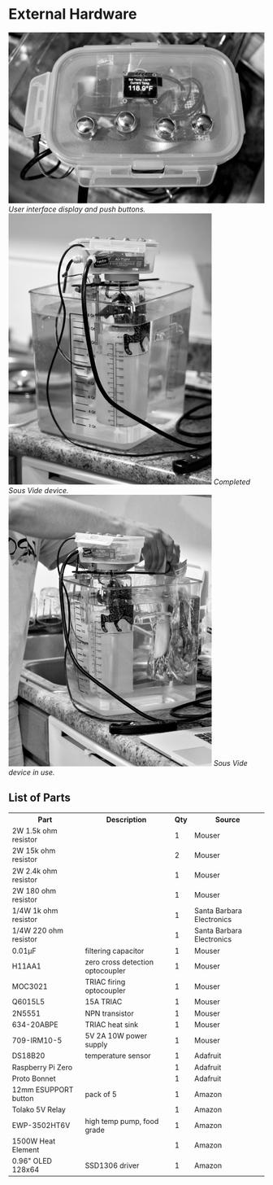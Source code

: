 # External Hardware

<img src="/hardware/pics/SV1.jpeg" alt="drawing" width="600"/>
<em> User interface display and push buttons. </em> <br/>

<img src="/hardware/pics/SV2.jpeg" alt="drawing" width="400"/>
<em> Completed Sous Vide device. </em> <br/>

<img src="/hardware/pics/SV3.jpeg" alt="drawing" width="400"/>
<em> Sous Vide device in use. </em> <br/>


## List of Parts

<table style="width:100%">
  <tr>
    <th> Part </th>
    <th> Description </th> 
    <th> Qty </th>
    <th> Source </th>
  </tr>
  <tr>
    <td> 2W 1.5k ohm resistor </td>
    <td> </td> 
    <td> 1 </td>
    <td> Mouser </td>
  </tr>
  <tr>
    <td> 2W 15k ohm resistor </td>
    <td> </td> 
    <td> 2 </td>
    <td> Mouser </td>
  </tr>
  <tr>
    <td> 2W 2.4k ohm resistor </td>
    <td> </td> 
    <td> 1 </td>
    <td> Mouser </td>
  </tr>
  <tr>
    <td> 2W 180 ohm resistor </td>
    <td> </td> 
    <td> 1 </td>
    <td> Mouser </td>
  </tr>
  <tr>
    <td> 1/4W 1k ohm resistor </td>
    <td> </td> 
    <td> 1 </td>
    <td> Santa Barbara Electronics </td>
  </tr>
  <tr>
    <td> 1/4W 220 ohm resistor </td>
    <td> </td> 
    <td> 1 </td>
    <td> Santa Barbara Electronics </td>
  </tr>
  <tr>
    <td> 0.01&#956F </td>
    <td> filtering capacitor </td> 
    <td> 1 </td>
    <td> Mouser </td>
  </tr>
  <tr>
    <td> H11AA1 </td>
    <td> zero cross detection optocoupler </td> 
    <td> 1 </td>
    <td> Mouser </td>
  </tr>
  <tr>
    <td> MOC3021 </td>
    <td> TRIAC firing optocoupler </td> 
    <td> 1 </td>
    <td> Mouser </td>
  </tr>
  <tr>
    <td> Q6015L5 </td>
    <td> 15A TRIAC </td> 
    <td> 1 </td>
    <td> Mouser </td>
  </tr>
  <tr>
    <td> 2N5551 </td>
    <td> NPN transistor </td> 
    <td> 1 </td>
    <td> Mouser </td>
  </tr>
  <tr>
    <td> 634-20ABPE </td>
    <td> TRIAC heat sink </td> 
    <td> 1 </td>
    <td> Mouser </td>
  </tr>
  <tr>
    <td> 709-IRM10-5 </td>
    <td> 5V 2A 10W power supply </td> 
    <td> 1 </td>
    <td> Mouser </td>
  </tr>
  <tr>
    <td> DS18B20 </td>
    <td> temperature sensor </td> 
    <td> 1 </td>
    <td> Adafruit </td>
  </tr>
  <tr>
    <td> Raspberry Pi Zero </td>
    <td> </td> 
    <td> 1 </td>
    <td> Adafruit </td>
  </tr>
  <tr>
    <td> Proto Bonnet </td>
    <td> </td> 
    <td> 1 </td>
    <td> Adafruit </td>
  </tr>
  <tr>
    <td> 12mm ESUPPORT button </td>
    <td> pack of 5 </td> 
    <td> 1 </td>
    <td> Amazon </td>
  </tr>
  <tr>
    <td> Tolako 5V Relay </td>
    <td> </td> 
    <td> 1 </td>
    <td> Amazon </td>
  </tr>
  <tr>
    <td> EWP-3502HT6V </td>
    <td> high temp pump, food grade </td> 
    <td> 1 </td>
    <td> Amazon </td>
  </tr>
  <tr>
    <td> 1500W Heat Element </td>
    <td> </td> 
    <td> 1 </td>
    <td> Amazon </td>
  </tr>
  <tr>
    <td> 0.96" OLED 128x64 </td>
    <td> SSD1306 driver </td> 
    <td> 1 </td>
    <td> Amazon </td>
  </tr>
</table>





